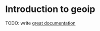 # Introduction to geoip

TODO: write [great documentation](http://jacobian.org/writing/what-to-write/)
